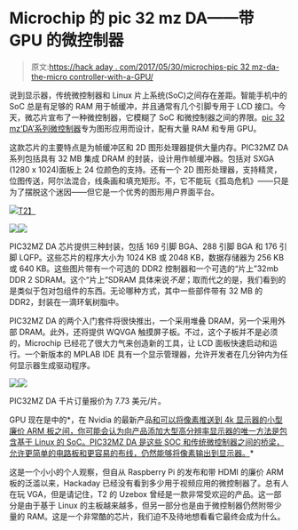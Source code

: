 # Microchip 的 pic 32 mz DA——带 GPU 的微控制器

> 原文:[https://hack aday . com/2017/05/30/microchips-pic 32 mz-da-the-micro controller-with-a-GPU/](https://hackaday.com/2017/05/30/microchips-pic32mz-da-the-microcontroller-with-a-gpu/)

说到显示器，传统微控制器和 Linux 片上系统(SoC)之间存在差距。智能手机中的 SoC 总是有足够的 RAM 用于帧缓冲，并且通常有几个引脚专用于 LCD 接口。今天，微芯片宣布了一种微控制器，它模糊了 SoC 和微控制器之间的界限。[pic 32 mz‘DA’系列微控制器](http://ww1.microchip.com/downloads/en/DeviceDoc/60001361D.pdf)专为图形应用而设计，配有大量 RAM 和专用 GPU。

这款芯片的主要特点是为帧缓冲区和 2D 图形处理器提供大量内存。PIC32MZ DA 系列包括具有 32 MB 集成 DRAM 的封装，设计用作帧缓冲器。包括对 SXGA (1280 x 1024)面板上 24 位颜色的支持。还有一个 2D 图形处理器，支持精灵，位图传送，阿尔法混合，线条画和填充矩形。不，它不能玩《孤岛危机》——只是为了摆脱这个迷因——但它是一个优秀的图形用户界面平台。

[![](../Images/34819f85f848d4f26cb461dd29c1ab49.png)T2】](https://hackaday.com/wp-content/uploads/2017/05/gr-16-021489-pic32mzda-blockdiagram_170516.jpg)

[![](../Images/288de3b87dcad99eac17872dabd29dc1.png)](https://hackaday.com/wp-content/uploads/2017/05/gpu1.png)[![](../Images/d5e87e84ce1c38f15867a173c4f88a93.png)](https://hackaday.com/wp-content/uploads/2017/05/gpu2.png)

PIC32MZ DA 芯片提供三种封装，包括 169 引脚 BGA、288 引脚 BGA 和 176 引脚 LQFP。这些芯片的程序大小为 1024 KB 或 2048 KB，数据存储器为 256 KB 或 640 KB。这些图片带有一个可选的 DDR2 控制器和一个可选的“片上”32mb DDR 2 SDRAM。这个“片上”SDRAM 具体来说*不是*；取而代之的是，我们看到的是类似于包对包组件的东西。无论哪种方式，其中一些部件带有 32 MB 的 DDR2，封装在一滴环氧树脂中。

PIC32MZ DA 的两个入门套件将很快推出，一个采用堆叠 DRAM，另一个采用外部 DRAM。此外，还将提供 WQVGA 触摸屏子板。不过，这个子板并不是必须的，Microchip 已经花了很大力气来创造新的工具，让 LCD 面板快速启动和运行。一个新版本的 MPLAB IDE 具有一个显示管理器，允许开发者在几分钟内为任何显示器生成驱动程序。

[![](../Images/581097aab95fec8f50edf47fe856d726.png)](https://hackaday.com/wp-content/uploads/2017/05/starterkit.png)[![](../Images/7b7f86263dee752f14b14c8584dd24fe.png)](https://hackaday.com/wp-content/uploads/2017/05/starterkit2.png)

PIC32MZ DA 千片订量报价为 7.73 美元/片。

GPU 现在是中的*，在 Nvidia 的最新产品[和可以将像素推送到 4k 显示器的小型廉价 ARM 板之间，你可能会认为向产品添加大型高分辨率显示器的唯一方法是包含基于 Linux 的 SoC。PIC32MZ DA 是这些 SOC 和传统微控制器之间的桥梁，允许更简单的电路板和更容易的布线，仍然能够将像素输出到显示器。](http://hackaday.com/2017/03/14/hands-on-nvidia-jetson-tx2-fast-processing-for-embedded-devices/)*

这是一个小小的个人观察，但自从 Raspberry Pi 的发布和带 HDMI 的廉价 ARM 板的泛滥以来，Hackaday 已经没有看到多少用于视频应用的微控制器了。总有人在玩 VGA，但是请记住，T2 的 Uzebox 曾经是一款非常受欢迎的产品。这一部分是由于基于 Linux 的主板越来越多，但另一部分也是由于微控制器仍然附带少量的 RAM。这是一个非常酷的芯片，我们迫不及待地想看看它最终会成为什么。